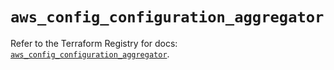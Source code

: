 # `aws_config_configuration_aggregator`

Refer to the Terraform Registry for docs: [`aws_config_configuration_aggregator`](https://registry.terraform.io/providers/hashicorp/aws/5.87.0/docs/resources/config_configuration_aggregator).
